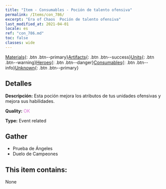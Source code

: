 ```yaml
---
title: "Item - Consumables - Poción de talento ofensiva"
permalink: /Items/con_786/
excerpt: "Era of Chaos  Poción de talento ofensiva"
last_modified_at: 2021-04-01
locale: es
ref: "con_786.md"
toc: false
classes: wide
---
```

 [Materials](/es/Items/){: .btn .btn--primary}[Artifacts](/es/Items/Artifacts/){: .btn .btn--success}[Units](/es/Items/Units/){: .btn .btn--warning}[Heroes](/es/Items/Heroes/){: .btn .btn--danger}[Consumables](/es/Items/Consumables/){: .btn .btn--info}[Unknown](/es/Items/Unknown/){: .btn .btn--primary}

## Detalles
 **Descripción:** Esta poción mejora los atributos de tus unidades ofensivas y mejora sus habilidades.

 **Quality:** <span style="color: #DA70D6">OK</span>

 **Type:** Event related

## Gather

*    Prueba de Ángeles 
*    Duelo de Campeones 

## This item contains:

  None

